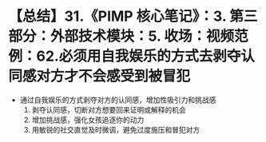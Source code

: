 # 【总结】31.《PIMP 核心笔记》：3. 第三部分：外部技术模块：5. 收场：视频范例：62.必须用自我娱乐的方式去剥夺认同感对方才不会感受到被冒犯

-   通过自我娱乐的方式剥夺对方的认同感，增加性吸引力和挑战感
    1.  剥夺认同感，切断对方想要回来证明或解释的机会
    2.  增加挑战感，强化女孩追逐你的动力
    3.  用敏锐的社交直觉及时微调，避免过度施压和冒犯对方